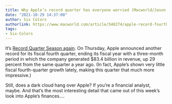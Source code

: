 ```yaml
---
title: Why Apple’s record quarter has everyone worried (Macworld/Jason Snell)
date: "2021-10-29 14:37:00"
author: Six Colors
authorlink: https://www.macworld.com/article/548274/apple-record-fourth-quarter-2021-supply-constraints.html
tags:
- Six-Colors
---
```

<p>It’s <a href="https://www.macworld.com/article/548230/apple-fourth-quarter-2022-record-earnings.html">Record Quarter Season again</a>. On Thursday, Apple announced another record for its fiscal fourth quarter, ending its fiscal year with a three-month period in which the company generated $83.4 billion in revenue, up 29 percent from the same quarter a year ago. (In fact, Apple’s shown very little fiscal fourth-quarter growth lately, making this quarter that much more impressive.)</p>
<p>Still, does a dark cloud hang over Apple? If you’re a financial analyst, maybe. And that’s the most interesting detail that came out of this week’s look into Apple’s finances.&#8230;</p>